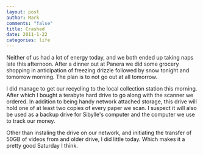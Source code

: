 ```yaml
--- 
layout: post
author: Mark
comments: "false"
title: Crashed
date: 2011-1-22
categories: life
---
```

Neither of us had a lot of energy today, and we both ended up taking naps late this afternoon. After a dinner out at Panera we did some grocery shopping in anticipation of freezing drizzle followed by snow tonight and tomorrow morning. The plan is to not go out at all tomorrow.

I did manage to get our recycling to the local collection station this morning. After which I bought a terabyte hard drive to go along with the scanner we ordered. In addition to being handy network attached storage, this drive will hold one of at least two copies of every paper we scan. I suspect it will also be used as a backup drive for Sibylle's computer and the computer we use to track our money.

Other than instaling the drive on our network, and initiating the transfer of 50GB of videos from and older drive, I did little today. Which makes it a pretty good Saturday I think.
